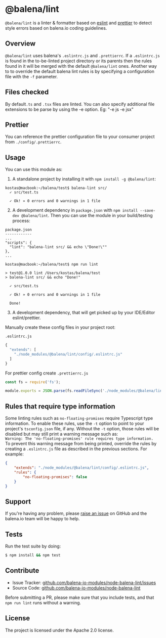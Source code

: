 @balena/lint
==========

`@balena/lint` is a linter & formatter based on [eslint](https://eslint.org/) and [prettier](https://github.com/prettier/prettier) to detect style errors based on balena.io coding guidelines.

Overview
--------

`@balena/lint` uses balena's `.eslintrc.js` and `.prettierrc`.
If a `.eslintrc.js` is found in the to-be-linted project
directory or its parents then the rules found in it will be merged with the default `@balena/lint` ones.
Another way to to override the default balena lint rules is by specifying a configuration
file with the `-f` parameter.

## Files checked

By default`.ts` and `.tsx` files are linted. You can also specify additional file extensions to be parse by using the -e option.
Eg: "-e js -e jsx"

## Prettier

You can reference the prettier configuration file to your consumer project
from `./config/.prettierrc`.

Usage
-----

You can use this module as:

1. A standalone project by installing it with `npm install -g @balena/lint`:

  ```
  kostas@macbook:~/balena/test$ balena-lint src/
    ✓ src/test.ts

    ✓ Ok! » 0 errors and 0 warnings in 1 file
  ```

2. A development dependency in `package.json` with ```npm install --save-dev @balena/lint```. Then
  you can use the module in your build/testing process:

  ```
  package.json
  ------------
  ...
  "scripts": {
    "lint": "balena-lint src/ && echo \"Done!\""
  },
  ...

  kostas@macbook:~/balena/test$ npm run lint

  > test@1.0.0 lint /Users/kostas/balena/test
  > balena-lint src/ && echo "Done!"

    ✓ src/test.ts

    ✓ Ok! » 0 errors and 0 warnings in 1 file

    Done!

  ```

3. A development dependency, that will get picked up by your IDE/Editor eslint/prettier.

Manually create these config files in your project root:

`.eslintrc.js`

```js
{
  "extends": [
    "./node_modules/@balena/lint/config/.eslintrc.js"
  ]
}
```

For prettier config create `.prettierrc.js`

```js
const fs = require('fs');

module.exports = JSON.parse(fs.readFileSync('./node_modules/@balena/lint/config/.prettierrc', 'utf8'));
```

Rules that require type information
-----------------------------------

Some linting rules such as `no-floating-promises` require Typescript type information.
To enable these rules, use the `-t` option to point to your project's `tsconfig.json`
file, if any. Without the `-t` option, those rules will be disabled but may still print
a warning message such as:  
`Warning: The 'no-floating-promises' rule requires type information.`  
To prevent this warning message from being printed, override the rules by creating a
`.eslintrc.js` file as described in the previous sections. For example:

```json
{
    "extends": "./node_modules/@balena/lint/config/.eslintrc.js",
    "rules": {
        "no-floating-promises": false
    }
}
```

Support
-------

If you're having any problem, please [raise an issue](https://github.com/balena-io-modules/node-balena-lint/issues/new) on GitHub and the balena.io team will be happy to help.

Tests
-----

Run the test suite by doing:

```sh
$ npm install && npm test
```

Contribute
----------

- Issue Tracker: [github.com/balena-io-modules/node-balena-lint/issues](https://github.com/balena-io-modules/node-balena-lint/issues)
- Source Code: [github.com/balena-io-modules/node-balena-lint](https://github.com/balena-io-modules/node-balena-lint)

Before submitting a PR, please make sure that you include tests, and that `npm run lint` runs without a warning.

License
-------

The project is licensed under the Apache 2.0 license.
